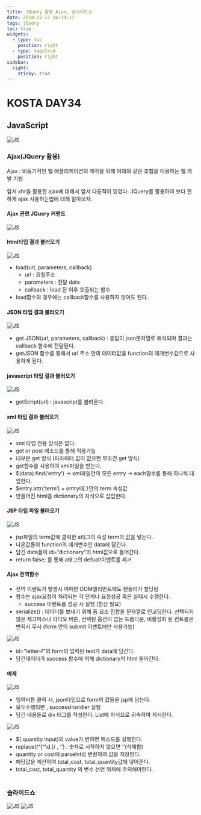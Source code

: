 ```yaml
---
title: JQuery 활용 Ajax, 슬라이드쇼
date: 2018-12-17 16:19:11
tags: jQuery
toc: true
widgets:
  - type: toc
    position: right
  - type: tagcloud
    position: right
sidebar:
  right:
    sticky: true
---
```

# KOSTA DAY34
## JavaScript
![JS](/images/JS_logo.png)
<!-- more -->
### Ajax(JQuery 활용)
Ajax : 비동기적인 웹 애플리케이션의 제작을 위해 아래와 같은 조합을 이용하는 웹 개발 기법
   
앞서 xhr을 활용한 ajax에 대해서 앞서 다룬적이 있었다. JQuery를 활용하여 보다 편하게 ajax 사용하는법에 대해 알아보자.

#### Ajax 관련 JQuery 커맨드
![JS](/images/javascript/JS05-01.png)

#### html타입 결과 불러오기
![JS](/images/javascript/JS05-02.png)
- load(url, parameters, callback)
    - url : 요청주소
    - parameters : 전달 data
    - callback : load 된 이후 호출되는 함수
- load함수의 경우에는 callback함수를 사용하지 않아도 된다.

#### JSON 타입 결과 불러오기
![JS](/images/javascript/JS05-03.png)
- get JSON(url, parameters, callback) : 응답이 json문자열로 해석되며 결과는 callback 함수에 전달된다.
- getJSON 함수를 통해서 url 주소 안의 데이터값을 function의 매개변수값으로 사용하게 된다.

#### javascript 타입 결과 불러오기
![JS](/images/javascript/JS05-11.png)
- getScript(url) : javascript를 불러온다.

#### xml 타입 결과 불러오기
![JS](/images/javascript/JS05-04.png)
- xml 타입 전용 방식은 없다.
- get or post 메소드를 통해 적용가능
- 대부분 get 방식 (파라미터 값이 없으면 무조건 get 방식)
- get함수를 사용하여 xml파일을 받는다.
- $(data).find(‘entry’) → xml파일안의 모든 entry → each함수를 통해 하나씩 대입한다.
- $entry.attr(‘term’) = entry태그안의 term 속성값
- 만들어진 html을 dictionary의 자식으로 삽입한다.

#### JSP 타입 파일 불러오기
![JS](/images/javascript/JS05-05.png)
- jsp파일의 term값에 클릭한 a태그의 속성 term의 값을 넣는다.
- 나온값들이 function의 매개변수인 data에 담긴다.
- 담긴 data들이 id=”dictionary”의 html값으로 들어간다.
- return false; 를 통해 a태그의 defualt이벤트를 제거

#### Ajax 전역함수
- 전역 이벤트가 발생시 어떠한 DOM엘리먼트에도 핸들러가 할당됨
- 함수는 ajax요청이 처리되는 각 단계나 요청성공 혹은 실패시 수행한다.
    - success 이벤트를 성공 시 실행 (항상 필요)
- serialize() : 데이터를 보내기 위해 폼 요소 집합을 문자열로 인코딩한다.
선택되지 않은 체크박스나 라디오 버튼, 선택된 옵션이 없는 드롭다운, 비활성화 된 컨트롤은 변회시 무시
(form 안의 submit 이벤트에만 사용가능)

![JS](/images/javascript/JS05-06.png)
- id=”letter-f”의 form의 입력된 text가 data에 담긴다.
- 담긴데이터가 success 함수에 의해 dictionary의 html 들어간다.

#### 예제
![JS](/images/javascript/JS05-07.png)
- 입력버튼 클릭 시, json타입으로 form의 값들을 jsp에 담는다.
- 모두수행되면 , successHandler 실행
- 담긴 내용들로 div 태그를 작성한다. List에 자식으로 귀속하여 게시한다.

![JS](/images/javascript/JS05-08.png)
- $(.quantity input)의 value가 변하면 메소드를 실행한다.
- replace(/^[^\d.]/ , ‘’) : 숫자로 시작하지 않으면 ‘’(삭제함)
- quantity or cost에 parseInt로 변환하여 값을 저장한다.
- 해당값을 계산하여 total_cost, total_quantity값에 넣어준다.
- total_cost, total_quantity 의 변수 선언 위치에 주의해야한다.
<br><br>

### 슬라이드쇼
![JS](/images/javascript/JS05-09.png)
![JS](/images/javascript/JS05-12.png)


